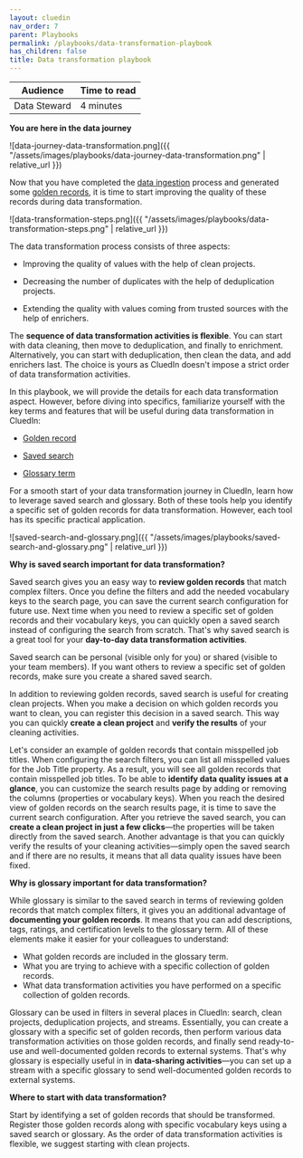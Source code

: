 ```yaml
---
layout: cluedin
nav_order: 7
parent: Playbooks
permalink: /playbooks/data-transformation-playbook
has_children: false
title: Data transformation playbook
---
```


| Audience | Time to read |
|--|--|
| Data Steward | 4 minutes |

**You are here in the data journey**

![data-journey-data-transformation.png]({{ "/assets/images/playbooks/data-journey-data-transformation.png" | relative_url }})

Now that you have completed the [data ingestion](/playbooks/data-ingestion-playbook) process and generated some [golden records](/key-terms-and-features/golden-records), it is time to start improving the quality of these records during data transformation.

![data-transformation-steps.png]({{ "/assets/images/playbooks/data-transformation-steps.png" | relative_url }})

The data transformation process consists of three aspects:

- Improving the quality of values with the help of clean projects.

- Decreasing the number of duplicates with the help of deduplication projects.

- Extending the quality with values coming from trusted sources with the help of enrichers.

The **sequence of data transformation activities is flexible**. You can start with data cleaning, then move to deduplication, and finally to enrichment. Alternatively, you can start with deduplication, then clean the data, and add enrichers last. The choice is yours as CluedIn doesn't impose a strict order of data transformation activities.

In this playbook, we will provide the details for each data transformation aspect. However, before diving into specifics, familiarize yourself with the key terms and features that will be useful during data transformation in CluedIn:

- [Golden record](/key-terms-and-features/golden-records)

- [Saved search](/key-terms-and-features/search#saved-searches)

- [Glossary term](/getting-started/glossary)

For a smooth start of your data transformation journey in CluedIn, learn how to leverage saved search and glossary. Both of these tools help you identify a specific set of golden records for data transformation. However, each tool has its specific practical application.

![saved-search-and-glossary.png]({{ "/assets/images/playbooks/saved-search-and-glossary.png" | relative_url }})

**Why is saved search important for data transformation?**

Saved search gives you an easy way to **review golden records** that match complex filters. Once you define the filters and add the needed vocabulary keys to the search page, you can save the current search configuration for future use. Next time when you need to review a specific set of golden records and their vocabulary keys, you can quickly open a saved search instead of configuring the search from scratch. That's why saved search is a great tool for your **day-to-day data transformation activities**.

Saved search can be personal (visible only for you) or shared (visible to your team members). If you want others to review a specific set of golden records, make sure you create a shared saved search.

In addition to reviewing golden records, saved search is useful for creating clean projects. When you make a decision on which golden records you want to clean, you can register this decision in a saved search. This way you can quickly **create a clean project** and **verify the results** of your cleaning activities.

Let's consider an example of golden records that contain misspelled job titles. When configuring the search filters, you can list all misspelled values for the Job Title property. As a result, you will see all golden records that contain misspelled job titles. To be able to **identify data quality issues at a glance**, you can customize the search results page by adding or removing the columns (properties or vocabulary keys). When you reach the desired view of golden records on the search results page, it is time to save the current search configuration. After you retrieve the saved search, you can **create a clean project in just a few clicks**—the properties will be taken directly from the saved search. Another advantage is that you can quickly verify the results of your cleaning activities—simply open the saved search and if there are no results, it means that all data quality issues have been fixed.

**Why is glossary important for data transformation?**

While glossary is similar to the saved search in terms of reviewing golden records that match complex filters, it gives you an additional advantage of **documenting your golden records**. It means that you can add descriptions, tags, ratings, and certification levels to the glossary term. All of these elements make it easier for your colleagues to understand:

- What golden records are included in the glossary term.
- What you are trying to achieve with a specific collection of golden records.
- What data transformation activities you have performed on a specific collection of golden records.

Glossary can be used in filters in several places in CluedIn: search, clean projects, deduplication projects, and streams. Essentially, you can create a glossary with a specific set of golden records, then perform various data transformation activities on those golden records, and finally send ready-to-use and well-documented golden records to external systems. That's why glossary is especially useful in in **data-sharing activities**—you can set up a stream with a specific glossary to send well-documented golden records to external systems.

**Where to start with data transformation?**

Start by identifying a set of golden records that should be transformed. Register those golden records along with specific vocabulary keys using a saved search or glossary. As the order of data transformation activities is flexible, we suggest starting with clean projects.